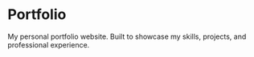 # Portfolio
My personal portfolio website. Built to showcase my skills, projects, and professional experience.
